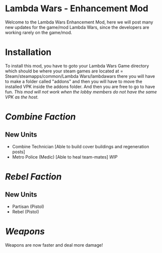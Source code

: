# Lambda Wars - Enhancement Mod
Welcome to the Lambda Wars Enhancement Mod, here we will post many new updates for the game/mod Lambda Wars, since the developers are working rarely on the game/mod.
# Installation
To install this mod, you have to goto your Lambda Wars Game directory which should be where your steam games are located at = Steam/steamapps/common/Lambda Wars/lambdawars
there you will have to make a folder called "addons" and then you will have to move the installed VPK inside the addons folder. And then you are free to go to have fun.
*This mod will not work when the lobby members do not have the same VPK as the host.*
# *Combine Faction*
## New Units
- Combine Technician [Able to build cover buildings and regeneration posts]
- Metro Police (Medic) [Able to heal team-mates] *WIP*

# *Rebel Faction*
## New Units
- Partisan (Pistol)
- Rebel (Pistol)

# *Weapons*
Weapons are now faster and deal more damage!
